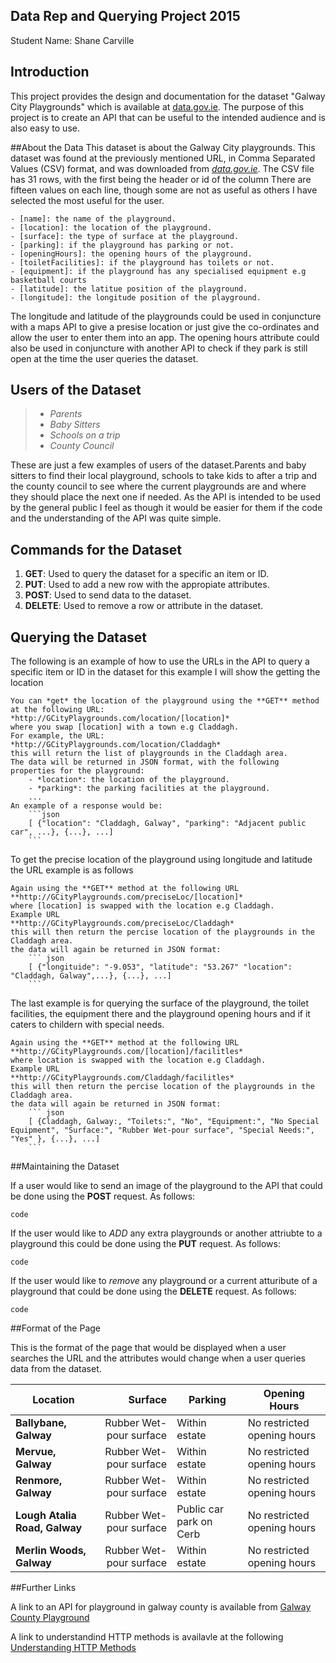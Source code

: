 ## Data Rep and Querying Project 2015
Student Name: Shane Carville

## Introduction
This project provides the design and documentation for the dataset "Galway City Playgrounds" which is available at [data.gov.ie](https://data.gov.ie/dataset/galway-city-playground-locations). The purpose of this project is to create an API that can be useful to the intended audience and is also easy to use.

##About the Data
This dataset is about the Galway City playgrounds. This dataset was found at the previously mentioned URL, in Comma Separated Values (CSV) format, and was downloaded from [*data.gov.ie*](https://data.gov.ie/dataset/galway-city-playground-locations/resource/b81820b4-dd2e-4181-b93b-d2033a9f9a85).
The CSV file has 31 rows, with the first being the header or id of the column
There are fifteen values on each line, though some are not as useful as others I have selected the most useful for the user.

    - [name]: the name of the playground.
    - [location]: the location of the playground.
    - [surface]: the type of surface at the playground.
    - [parking]: if the playground has parking or not.
    - [openingHours]: the opening hours of the playground.
    - [toiletFacilities]: if the playground has toilets or not.
    - [equipment]: if the playground has any specialised equipment e.g basketball courts
    - [latitude]: the latitue position of the playground.
    - [longitude]: the longitude position of the playground.
    
The longitude and latitude of the playgrounds could be used in conjuncture with a maps API to give a presise location or just give the co-ordinates and allow the user to enter them into an app.
The opening hours attribute could also be used in conjuncture with another API to check if they park is still open at the time the user queries the dataset.

## Users of the Dataset
> - *Parents*
> - *Baby Sitters*
> - *Schools on a trip*
> - *County Council*

These are just a few examples of users of the dataset.Parents and baby sitters to find their local playground, schools to take kids to after a trip and the county council to see where the current playgrounds are and where they should place the next one if needed. As the API is intended to be used by the general public I feel as though it would be easier for them if the code and the understanding of the API was quite simple.

## Commands for the Dataset

1. **GET**: Used to query the dataset for a specific an item or ID.
2. **PUT**: Used to add a new row with the appropiate attributes.
3. **POST**: Used to send data to the dataset.
4. **DELETE**: Used to remove a row or attribute in the dataset.

##  Querying the Dataset

The following is an example of how to use the URLs in the API to query a specific item or ID in the dataset for this example I will show the getting the location

```
You can *get* the location of the playground using the **GET** method at the following URL:
*http://GCityPlaygrounds.com/location/[location]*
where you swap [location] with a town e.g Claddagh.
For example, the URL:
*http://GCityPlaygrounds.com/location/Claddagh*
this will return the list of playgrounds in the Claddagh area.
The data will be returned in JSON format, with the following properties for the playground:
    - *location*: the location of the playground.
    - *parking*: the parking facilities at the playground.
    ...
An example of a response would be:
    ```json
    [ {"location": "Claddagh, Galway", "parking": "Adjacent public car", ...}, {...}, ...]
    ```
```


To get the precise location of the playground using longitude and latitude the URL example is as follows
```
Again using the **GET** method at the following URL
**http://GCityPlaygrounds.com/preciseLoc/[location]*
where [location] is swapped with the location e.g Claddagh.
Example URL
**http://GCityPlaygrounds.com/preciseLoc/Claddagh*
this will then return the percise location of the playgrounds in the Claddagh area.
the data will again be returned in JSON format:
    ``` json
    [ {"longituide": "-9.053", "latitude": "53.267" "location": "Claddagh, Galway",...}, {...}, ...]
    ```
```


The last example is for querying the surface of the playground, the toilet facilities, the equipment there and the playground opening hours and if it caters to childern with special needs.
```
Again using the **GET** method at the following URL
**http://GCityPlaygrounds.com/[location]/facilitles*
where location is swapped with the location e.g Claddagh.
Example URL
**http://GCityPlaygrounds.com/Claddagh/facilitles*
this will then return the percise location of the playgrounds in the Claddagh area.
the data will again be returned in JSON format:
    ``` json
    [ {Claddagh, Galway:, "Toilets:", "No", "Equipment:", "No Special Equipment", "Surface:", "Rubber Wet-pour surface", "Special Needs:", "Yes" }, {...}, ...]
    ```
```

##Maintaining the Dataset

If a user would like to send an image of the playground to the API that could be done using the **POST** request.
As follows:
```
code
```

If the user would like to *ADD* any extra playgrounds or another attriubte to a playground this could be done using the **PUT** request.
As follows:
```
code
```

If the user would like to *remove* any playground or a current atturibute of a playground that could be done using the **DELETE** request.
As follows:
```
code
```

##Format of the Page

This is the format of the page that would be displayed when a user searches the URL and the attributes would change when a user queries data from the dataset.

Location | Surface | Parking | Opening Hours
---------|--:|------------|----------
**Ballybane, Galway** | Rubber Wet-pour surface | Within estate | No restricted opening hours
**Mervue, Galway** | Rubber Wet-pour surface | Within estate | No restricted opening hours
**Renmore, Galway** | Rubber Wet-pour surface | Within estate | No restricted opening hours
**Lough Atalia Road, Galway** | Rubber Wet-pour surface | Public car park on Cerb | No restricted opening hours
**Merlin Woods, Galway** | Rubber Wet-pour surface | Within estate | No restricted opening hours

##Further Links

A link to an API for playground in galway county is available from [Galway County Playground](https://data.gov.ie/dataset/playgrounds-county-galway)

A link to understandind HTTP methods is availavle at the following [Understanding HTTP Methods](http://www.tutorialspoint.com/http/http_methods.htm)

